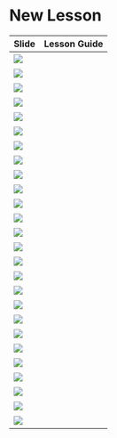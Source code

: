 # New Lesson

| Slide | Lesson Guide |
|-------|--------------|
| ![](https://jamjamgobambam.github.io/curriculum-drafts/slide-images/computer-vision/1mP5UFgh1I6po_enlzpo9EMdK4r2LpBHXDt2pQMNxakA/slide_0.png) | <br />  |
| ![](https://jamjamgobambam.github.io/curriculum-drafts/slide-images/computer-vision/1mP5UFgh1I6po_enlzpo9EMdK4r2LpBHXDt2pQMNxakA/slide_1.png) | <br />  |
| ![](https://jamjamgobambam.github.io/curriculum-drafts/slide-images/computer-vision/1mP5UFgh1I6po_enlzpo9EMdK4r2LpBHXDt2pQMNxakA/slide_2.png) | <br />  |
| ![](https://jamjamgobambam.github.io/curriculum-drafts/slide-images/computer-vision/1mP5UFgh1I6po_enlzpo9EMdK4r2LpBHXDt2pQMNxakA/slide_3.png) | <br />  |
| ![](https://jamjamgobambam.github.io/curriculum-drafts/slide-images/computer-vision/1mP5UFgh1I6po_enlzpo9EMdK4r2LpBHXDt2pQMNxakA/slide_4.png) | <br />  |
| ![](https://jamjamgobambam.github.io/curriculum-drafts/slide-images/computer-vision/1mP5UFgh1I6po_enlzpo9EMdK4r2LpBHXDt2pQMNxakA/slide_5.png) | <br />  |
| ![](https://jamjamgobambam.github.io/curriculum-drafts/slide-images/computer-vision/1mP5UFgh1I6po_enlzpo9EMdK4r2LpBHXDt2pQMNxakA/slide_6.png) | <br />  |
| ![](https://jamjamgobambam.github.io/curriculum-drafts/slide-images/computer-vision/1mP5UFgh1I6po_enlzpo9EMdK4r2LpBHXDt2pQMNxakA/slide_7.png) | <br />  |
| ![](https://jamjamgobambam.github.io/curriculum-drafts/slide-images/computer-vision/1mP5UFgh1I6po_enlzpo9EMdK4r2LpBHXDt2pQMNxakA/slide_8.png) | <br />  |
| ![](https://jamjamgobambam.github.io/curriculum-drafts/slide-images/computer-vision/1mP5UFgh1I6po_enlzpo9EMdK4r2LpBHXDt2pQMNxakA/slide_9.png) | <br />  |
| ![](https://jamjamgobambam.github.io/curriculum-drafts/slide-images/computer-vision/1mP5UFgh1I6po_enlzpo9EMdK4r2LpBHXDt2pQMNxakA/slide_10.png) | <br />  |
| ![](https://jamjamgobambam.github.io/curriculum-drafts/slide-images/computer-vision/1mP5UFgh1I6po_enlzpo9EMdK4r2LpBHXDt2pQMNxakA/slide_11.png) | <br />  |
| ![](https://jamjamgobambam.github.io/curriculum-drafts/slide-images/computer-vision/1mP5UFgh1I6po_enlzpo9EMdK4r2LpBHXDt2pQMNxakA/slide_12.png) | <br />  |
| ![](https://jamjamgobambam.github.io/curriculum-drafts/slide-images/computer-vision/1mP5UFgh1I6po_enlzpo9EMdK4r2LpBHXDt2pQMNxakA/slide_13.png) | <br />  |
| ![](https://jamjamgobambam.github.io/curriculum-drafts/slide-images/computer-vision/1mP5UFgh1I6po_enlzpo9EMdK4r2LpBHXDt2pQMNxakA/slide_14.png) | <br />  |
| ![](https://jamjamgobambam.github.io/curriculum-drafts/slide-images/computer-vision/1mP5UFgh1I6po_enlzpo9EMdK4r2LpBHXDt2pQMNxakA/slide_15.png) | <br />  |
| ![](https://jamjamgobambam.github.io/curriculum-drafts/slide-images/computer-vision/1mP5UFgh1I6po_enlzpo9EMdK4r2LpBHXDt2pQMNxakA/slide_16.png) | <br />  |
| ![](https://jamjamgobambam.github.io/curriculum-drafts/slide-images/computer-vision/1mP5UFgh1I6po_enlzpo9EMdK4r2LpBHXDt2pQMNxakA/slide_17.png) | <br />  |
| ![](https://jamjamgobambam.github.io/curriculum-drafts/slide-images/computer-vision/1mP5UFgh1I6po_enlzpo9EMdK4r2LpBHXDt2pQMNxakA/slide_18.png) | <br />  |
| ![](https://jamjamgobambam.github.io/curriculum-drafts/slide-images/computer-vision/1mP5UFgh1I6po_enlzpo9EMdK4r2LpBHXDt2pQMNxakA/slide_19.png) | <br />  |
| ![](https://jamjamgobambam.github.io/curriculum-drafts/slide-images/computer-vision/1mP5UFgh1I6po_enlzpo9EMdK4r2LpBHXDt2pQMNxakA/slide_20.png) | <br />  |
| ![](https://jamjamgobambam.github.io/curriculum-drafts/slide-images/computer-vision/1mP5UFgh1I6po_enlzpo9EMdK4r2LpBHXDt2pQMNxakA/slide_21.png) | <br />  |
| ![](https://jamjamgobambam.github.io/curriculum-drafts/slide-images/computer-vision/1mP5UFgh1I6po_enlzpo9EMdK4r2LpBHXDt2pQMNxakA/slide_22.png) | <br />  |
| ![](https://jamjamgobambam.github.io/curriculum-drafts/slide-images/computer-vision/1mP5UFgh1I6po_enlzpo9EMdK4r2LpBHXDt2pQMNxakA/slide_23.png) | <br />  |
| ![](https://jamjamgobambam.github.io/curriculum-drafts/slide-images/computer-vision/1mP5UFgh1I6po_enlzpo9EMdK4r2LpBHXDt2pQMNxakA/slide_24.png) | <br />  |
| ![](https://jamjamgobambam.github.io/curriculum-drafts/slide-images/computer-vision/1mP5UFgh1I6po_enlzpo9EMdK4r2LpBHXDt2pQMNxakA/slide_25.png) | <br />  |
